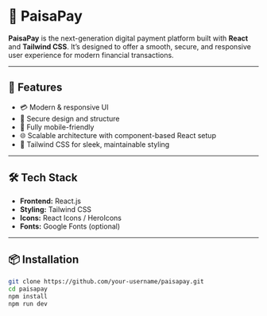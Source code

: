 # 💸 PaisaPay

**PaisaPay** is the next-generation digital payment platform built with **React** and **Tailwind CSS**. It’s designed to offer a smooth, secure, and responsive user experience for modern financial transactions.

---

## 🚀 Features

- 💳 Modern & responsive UI
- 🔐 Secure design and structure
- 📱 Fully mobile-friendly
- 🌐 Scalable architecture with component-based React setup
- 🎨 Tailwind CSS for sleek, maintainable styling

---

## 🛠️ Tech Stack

- **Frontend:** React.js
- **Styling:** Tailwind CSS
- **Icons:** React Icons / HeroIcons
- **Fonts:** Google Fonts (optional)

---

## 📦 Installation

```bash
git clone https://github.com/your-username/paisapay.git
cd paisapay
npm install
npm run dev
```
